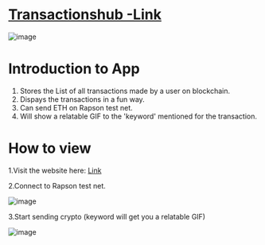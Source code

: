 [<h1>Transactionshub -Link</h1>](https://confident-poincare-f97621.netlify.app)



![image](https://user-images.githubusercontent.com/31141656/148694881-5f661f74-c6d6-4563-985d-4ccb7930780e.png)



<h1>Introduction to App</h1>

1. Stores the List of all transactions made by a user on blockchain.
2. Dispays the transactions in a fun way.
3. Can send ETH on Rapson test net.
4. Will show a relatable GIF to the 'keyword' mentioned for the transaction.


<h1>How to view</h1>

1.Visit the website here: [Link](https://confident-poincare-f97621.netlify.app)

2.Connect to Rapson test net.

![image](https://user-images.githubusercontent.com/31141656/148695001-58b22191-de4b-4f4b-b713-411de21c63a7.png)


3.Start sending crypto
(keyword will get you a relatable GIF)

![image](https://user-images.githubusercontent.com/31141656/148694949-68a8370e-4877-468d-9506-ad21c57a94ca.png)


